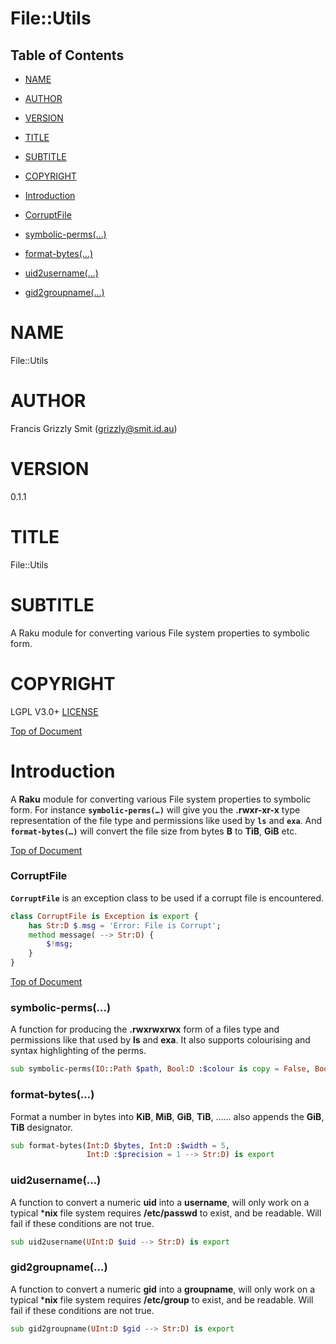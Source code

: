 File::Utils
===========

Table of Contents
-----------------

  * [NAME](#name)

  * [AUTHOR](#author)

  * [VERSION](#version)

  * [TITLE](#title)

  * [SUBTITLE](#subtitle)

  * [COPYRIGHT](#copyright)

  * [Introduction](#introduction)

  * [CorruptFile](#corruptfile)

  * [symbolic-perms(…)](#symbolic-perms)

  * [format-bytes(…)](#format-bytes)

  * [uid2username(…)](#uid2username)

  * [gid2groupname(…)](#gid2groupname)

NAME
====

File::Utils 

AUTHOR
======

Francis Grizzly Smit (grizzly@smit.id.au)

VERSION
=======

0.1.1

TITLE
=====

File::Utils

SUBTITLE
========

A Raku module for converting various File system properties to symbolic form.

COPYRIGHT
=========

LGPL V3.0+ [LICENSE](https://github.com/grizzlysmit/File-Utils/blob/main/LICENSE)

[Top of Document](#table-of-contents)

Introduction
============

A **Raku** module for converting various File system properties to symbolic form. For instance **`symbolic-perms(…)`** will give you the **.rwxr-xr-x** type representation of the file type and permissions like used by **`ls`** and **`exa`**. And **`format-bytes(…)`** will convert the file size from bytes **B** to **TiB**, **GiB** etc.

[Top of Document](#table-of-contents)

### CorruptFile

**`CorruptFile`** is an exception class to be used if a corrupt file is encountered. 

```raku
class CorruptFile is Exception is export {
    has Str:D $.msg = 'Error: File is Corrupt';
    method message( --> Str:D) {
        $!msg;
    }
}
```

[Top of Document](#table-of-contents)

### symbolic-perms(…)

A function for producing the **.rwxrwxrwx** form of a files type and permissions like that used by **ls** and **exa**. It also supports colourising and syntax highlighting of the perms.

```raku
sub symbolic-perms(IO::Path $path, Bool:D :$colour is copy = False, Bool:D :$syntax = False) is export
```

### format-bytes(…)

Format a number in bytes into **KiB**, **MiB**, **GiB**, **TiB**, …… also appends the **GiB**, **TiB** designator. 

```raku
sub format-bytes(Int:D $bytes, Int:D :$width = 5,
                 Int:D :$precision = 1 --> Str:D) is export
```

### uid2username(…)

A function to convert a numeric **uid** into a **username**, will only work on a typical ***nix** file system requires **/etc/passwd** to exist, and be readable. Will fail if these conditions are not true.

```raku
sub uid2username(UInt:D $uid --> Str:D) is export
```

### gid2groupname(…)

A function to convert a numeric **gid** into a **groupname**, will only work on a typical ***nix** file system requires **/etc/group** to exist, and be readable. Will fail if these conditions are not true.

```raku
sub gid2groupname(UInt:D $gid --> Str:D) is export
```


